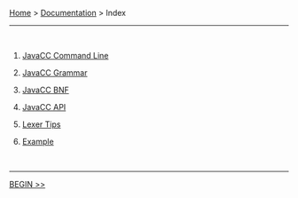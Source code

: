 [Home](../index.md) > [Documentation](index.md) > Index

---

<br>

1. [JavaCC Command Line](cli.md)

2. [JavaCC Grammar](grammar.md)

3. [JavaCC BNF](bnf.md)

4. [JavaCC API](#api)

5. [Lexer Tips](lexer-tips.md)

6. [Example](example.md)

<br>

---

[BEGIN >>](cli.md)

<br>
